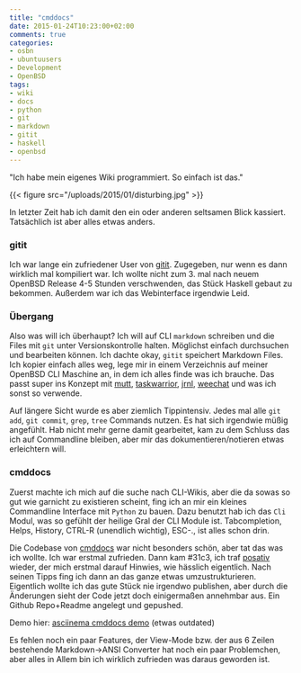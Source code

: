 ```yaml
---
title: "cmddocs"
date: 2015-01-24T10:23:00+02:00
comments: true
categories:
- osbn
- ubuntuusers
- Development
- OpenBSD
tags:
- wiki
- docs
- python
- git
- markdown
- gitit
- haskell
- openbsd
---
```

"Ich habe mein eigenes Wiki programmiert. So einfach ist das."

{{< figure src="/uploads/2015/01/disturbing.jpg" >}}

In letzter Zeit hab ich damit den ein oder anderen seltsamen Blick
kassiert. Tatsächlich ist aber alles etwas anders.

### gitit

Ich war lange ein zufriedener User von [gitit](https://gitit.net). Zugegeben,
nur wenn es dann wirklich mal kompiliert war. Ich wollte nicht zum 3. mal nach
neuem OpenBSD Release 4-5 Stunden verschwenden, das Stück Haskell gebaut zu
bekommen. Außerdem war ich das Webinterface irgendwie Leid.

### Übergang

Also was will ich überhaupt? Ich will auf CLI `markdown` schreiben und die Files mit `git`
unter Versionskontrolle halten. Möglichst einfach durchsuchen und bearbeiten
können. Ich dachte okay, `gitit` speichert Markdown Files. Ich kopier einfach
alles weg, lege mir in einem Verzeichnis auf meiner OpenBSD CLI Maschine an, in
dem ich alles finde was ich brauche. Das passt super ins Konzept mit
[mutt](http://www.mutt.org), [taskwarrior](http://taskwarrior.org),
[jrnl](http://maebert.github.io/jrnl/), [weechat](http://weechat.org) und was
ich sonst so verwende.

Auf längere Sicht wurde es aber ziemlich Tippintensiv. Jedes mal alle `git add`,
`git commit`, `grep`, `tree` Commands nutzen. Es hat sich irgendwie müßig
angefühlt. Hab nicht mehr gerne damit gearbeitet, kam zu dem Schluss das ich
auf Commandline bleiben, aber mir das dokumentieren/notieren etwas erleichtern
will.

### cmddocs

Zuerst machte ich mich auf die suche nach CLI-Wikis, aber die da sowas so
gut wie garnicht zu existieren scheint, fing ich an mir ein kleines Commandline
Interface mit `Python` zu bauen. Dazu benutzt hab ich das `Cli` Modul, was so
gefühlt der heilige Gral der CLI Module ist. Tabcompletion, Helps, History,
CTRL-R (unendlich wichtig), ESC-., ist alles schon drin.

Die Codebase von [cmddocs](https://github.com/noqqe/cmddocs) war nicht besonders
schön, aber tat das was ich wollte. Ich war erstmal zufrieden. Dann kam #31c3,
ich traf [posativ](https://posativ.org) wieder, der mich erstmal darauf Hinwies,
wie hässlich eigentlich. Nach seinen Tipps fing ich dann an das ganze etwas
umzustrukturieren. Eigentlich wollte ich das gute Stück nie irgendwo publishen,
aber durch die Änderungen sieht der Code jetzt doch einigermaßen annehmbar aus.
Ein Github Repo+Readme angelegt und gepushed.

Demo hier: [asciinema cmddocs demo](https://asciinema.org/a/15168) (etwas outdated)

Es fehlen noch ein paar Features, der View-Mode bzw. der aus 6 Zeilen bestehende
Markdown-&gt;ANSI Converter hat noch ein paar Problemchen, aber alles in Allem
bin ich wirklich zufrieden was daraus geworden ist.
